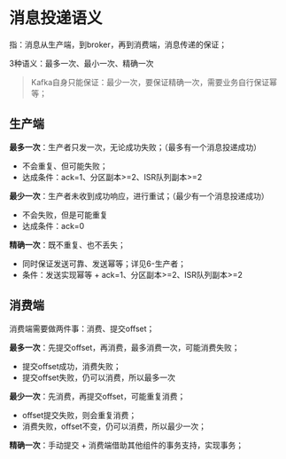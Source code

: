 
# 消息投递语义

指：消息从生产端，到broker，再到消费端，消息传递的保证；

3种语义：最多一次、最小一次、精确一次

> Kafka自身只能保证：最少一次，要保证精确一次，需要业务自行保证幂等；

## 生产端

**最多一次**：生产者只发一次，无论成功失败；（最多有一个消息投递成功）
- 不会重复、但可能失败；
- 达成条件：ack=1、分区副本>=2、ISR队列副本>=2
  
**最少一次**：生产者未收到成功响应，进行重试；（最少有一个消息投递成功）
- 不会失败，但是可能重复
- 达成条件：ack=0

**精确一次**：既不重复、也不丢失；
- 同时保证发送可靠、发送幂等；详见6-生产者；
- 条件：发送实现幂等 + ack=1、分区副本>=2、ISR队列副本>=2

## 消费端

消费端需要做两件事：消费、提交offset；

**最多一次**：先提交offset，再消费，最多消费一次，可能消费失败；
- 提交offset成功，消费失败；
- 提交offset失败，仍可以消费，所以最多一次

**最少一次**：先消费，再提交offset，可能重复消费；
- offset提交失败，则会重复消费；
- 消费失败，offset不变，仍可以消费，所以最少一次；

**精确一次**：手动提交 + 消费端借助其他组件的事务支持，实现事务；
